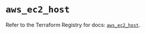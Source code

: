 # `aws_ec2_host`

Refer to the Terraform Registry for docs: [`aws_ec2_host`](https://registry.terraform.io/providers/hashicorp/aws/6.7.0/docs/resources/ec2_host).
